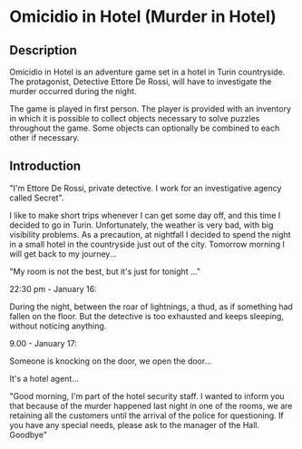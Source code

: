 # Omicidio in Hotel (Murder in Hotel)

## Description
Omicidio in Hotel is an adventure game set in a hotel in Turin countryside. The protagonist, Detective Ettore De Rossi, will have to investigate the murder occurred during the night.

The game is played in first person. The player is provided with an inventory in which it is possible to collect objects necessary to solve puzzles throughout the game. Some objects can optionally be combined to each other if necessary.

## Introduction

"I'm Ettore De Rossi, private detective. I work for an investigative agency called Secret".

I like to make short trips whenever I can get some day off, and this time I decided to go in Turin. Unfortunately, the weather is very bad, with big visibility problems. As a precaution, at nightfall I decided to spend the night in a small hotel in the countryside just out of the city. Tomorrow morning I will get back to my journey...

"My room is not the best, but it's just for tonight ..."

22:30 pm - January 16:

During the night, between the roar of lightnings, a thud, as if something had fallen on the floor. But the detective is too exhausted and keeps sleeping, without noticing anything.

9.00 - January 17:

Someone is knocking on the door, we open the door...

It's a hotel agent...

"Good morning, I'm part of the hotel security staff. I wanted to inform you that because of the murder happened last night in one of the rooms, we are retaining all the customers until the arrival of the police for questioning. If you have any special needs, please ask to the manager of the Hall. Goodbye"
